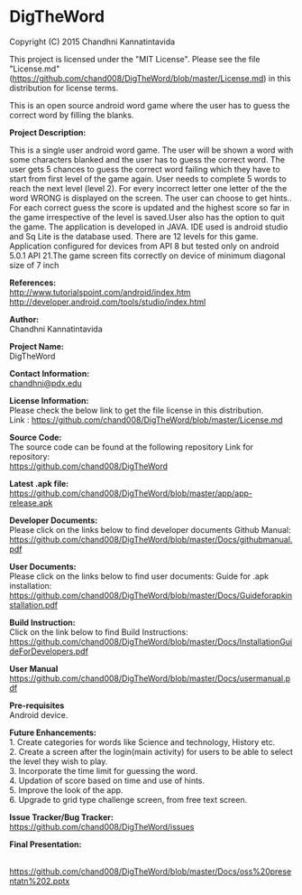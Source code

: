 # DigTheWord
Copyright (C) 2015 Chandhni Kannatintavida

This project is licensed under the "MIT License". Please see the file "License.md"(https://github.com/chand008/DigTheWord/blob/master/License.md) in this distribution for license terms.

This is an open source android word game where the user has to guess the correct word by filling the blanks.

**Project Description:**

This is a single user android word game. The user will be shown a word with some characters blanked and the user has to guess the correct word. The user gets 5 chances to guess the correct word failing which they have to start from first level of the game again. User needs to complete 5 words to reach the next level (level 2). For every incorrect letter one letter of the the word WRONG is displayed on the screen. The user can choose to get hints.. For each correct guess the score is updated and the highest score so far in the game irrespective of the level is saved.User also has the option to quit the game. The application is developed in JAVA. IDE used is android studio and Sq Lite is the database used. There are 12 levels for this game. 
<br>Application configured for devices from API 8 but tested only on android 5.0.1 API 21.The game screen fits correctly on device of minimum diagonal size of 7 inch<br> 

**References:**
<br>http://www.tutorialspoint.com/android/index.htm<br>
http://developer.android.com/tools/studio/index.html
            
**Author:**
            <br>Chandhni Kannatintavida<br>
        
**Project Name:**
            <br>DigTheWord<br>
            
**Contact Information:**
            <br>chandhni@pdx.edu<br>

**License Information:**
           <br> Please check the below link to get the file license in this distribution.<br> Link :
            https://github.com/chand008/DigTheWord/blob/master/License.md<br>
            
**Source Code:**
            <br>The source code can be found at the following repository Link for repository:<br>
            https://github.com/chand008/DigTheWord<br>
            
**Latest .apk file:**
            <br>https://github.com/chand008/DigTheWord/blob/master/app/app-release.apk <br>
            
**Developer Documents:**
            <br>Please click on the links below to find developer documents Github Manual: <br>
            https://github.com/chand008/DigTheWord/blob/master/Docs/githubmanual.pdf <br>
            
            
**User Documents:**
           <br> Please click on the links below to find user documents: Guide for .apk installation:<br>
            https://github.com/chand008/DigTheWord/blob/master/Docs/Guideforapkinstallation.pdf <br>            

**Build Instruction:**
            <br>Click on the link below to find Build Instructions:<br>
            https://github.com/chand008/DigTheWord/blob/master/Docs/InstallationGuideForDevelopers.pdf<br>

**User Manual**
            <br>https://github.com/chand008/DigTheWord/blob/master/Docs/usermanual.pdf <br>

**Pre-requisites**
           <br> Android device.<br>
            
**Future Enhancements:**
          <br> 1.  Create categories for words like Science and technology, History etc.
          <br> 2.  Create a screen after the login(main activity) for users to be able to select the level they wish to play.
         <br>  3.  Incorporate the time limit for guessing the word.
         <br>  4.  Updation of score based on time and use of hints.
          <br> 5.  Improve the look of the app.
          <br> 6. Upgrade to grid type challenge screen, from free text screen.<br>
            
**Issue Tracker/Bug Tracker:**
            <br>https://github.com/chand008/DigTheWord/issues<br>
            
            
**Final Presentation:**

<br> https://github.com/chand008/DigTheWord/blob/master/Docs/oss%20presentatn%202.pptx <br>

